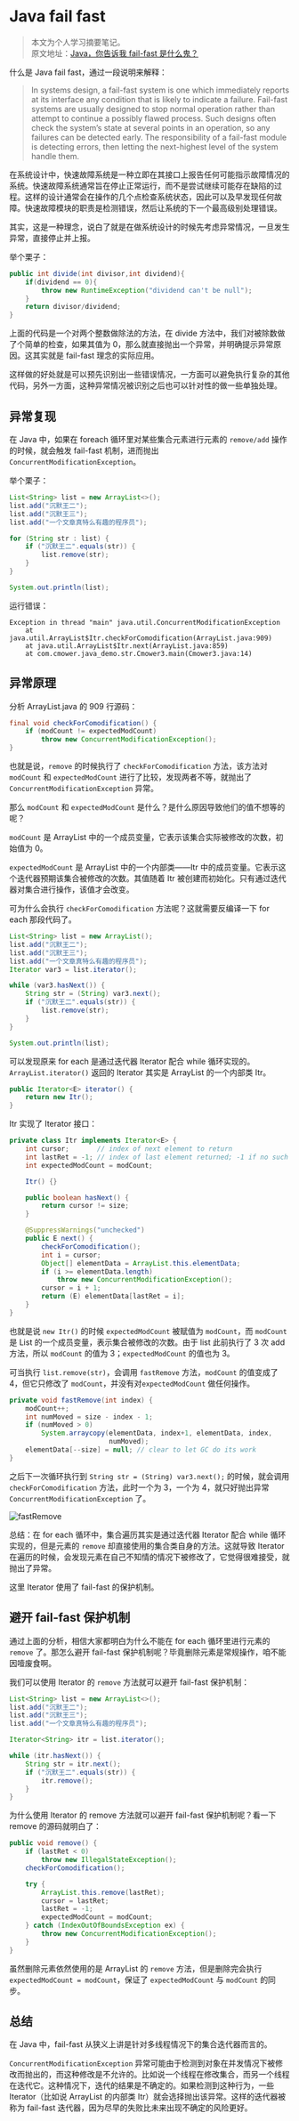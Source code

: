 # Java fail fast

> 本文为个人学习摘要笔记。  
> 原文地址：[Java，你告诉我 fail-fast 是什么鬼？](http://www.justdojava.com/2019/10/12/java-fail-fast/)

什么是 Java fail fast，通过一段说明来解释：

> In systems design, a fail-fast system is one which immediately reports at its interface any condition that is likely to indicate a failure. Fail-fast systems are usually designed to stop normal operation rather than attempt to continue a possibly flawed process. Such designs often check the system’s state at several points in an operation, so any failures can be detected early. The responsibility of a fail-fast module is detecting errors, then letting the next-highest level of the system handle them.

在系统设计中，快速故障系统是一种立即在其接口上报告任何可能指示故障情况的系统。快速故障系统通常旨在停止正常运行，而不是尝试继续可能存在缺陷的过程。这样的设计通常会在操作的几个点检查系统状态，因此可以及早发现任何故障。快速故障模块的职责是检测错误，然后让系统的下一个最高级别处理错误。

其实，这是一种理念，说白了就是在做系统设计的时候先考虑异常情况，一旦发生异常，直接停止并上报。

举个栗子：

```java
public int divide(int divisor,int dividend){
    if(dividend == 0){
        throw new RuntimeException("dividend can't be null");
    }
    return divisor/dividend;
}
```

上面的代码是一个对两个整数做除法的方法，在 divide 方法中，我们对被除数做了个简单的检查，如果其值为 0，那么就直接抛出一个异常，并明确提示异常原因。这其实就是 fail-fast 理念的实际应用。

这样做的好处就是可以预先识别出一些错误情况，一方面可以避免执行复杂的其他代码，另外一方面，这种异常情况被识别之后也可以针对性的做一些单独处理。

## 异常复现

在 Java 中，如果在 foreach 循环里对某些集合元素进行元素的 `remove/add` 操作的时候，就会触发 fail-fast 机制，进而抛出 `ConcurrentModificationException`。

举个栗子：

```java
List<String> list = new ArrayList<>();
list.add("沉默王二");
list.add("沉默王三");
list.add("一个文章真特么有趣的程序员");

for (String str : list) {
    if ("沉默王二".equals(str)) {
        list.remove(str);
    }
}

System.out.println(list);
```

运行错误：

```
Exception in thread "main" java.util.ConcurrentModificationException
    at java.util.ArrayList$Itr.checkForComodification(ArrayList.java:909)
    at java.util.ArrayList$Itr.next(ArrayList.java:859)
    at com.cmower.java_demo.str.Cmower3.main(Cmower3.java:14)
```

## 异常原理

分析 ArrayList.java 的 909 行源码：

```java
final void checkForComodification() {
    if (modCount != expectedModCount)
        throw new ConcurrentModificationException();
}
```

也就是说，`remove` 的时候执行了 `checkForComodification` 方法，该方法对 `modCount` 和 `expectedModCount` 进行了比较，发现两者不等，就抛出了 `ConcurrentModificationException` 异常。

那么 `modCount` 和 `expectedModCount` 是什么？是什么原因导致他们的值不想等的呢？

`modCount` 是 ArrayList 中的一个成员变量，它表示该集合实际被修改的次数，初始值为 0。

`expectedModCount` 是 ArrayList 中的一个内部类——Itr 中的成员变量。它表示这个迭代器预期该集合被修改的次数。其值随着 Itr 被创建而初始化。只有通过迭代器对集合进行操作，该值才会改变。

可为什么会执行 `checkForComodification` 方法呢？这就需要反编译一下 for each 那段代码了。

```java
List<String> list = new ArrayList();
list.add("沉默王二");
list.add("沉默王三");
list.add("一个文章真特么有趣的程序员");
Iterator var3 = list.iterator();

while (var3.hasNext()) {
    String str = (String) var3.next();
    if ("沉默王二".equals(str)) {
        list.remove(str);
    }
}

System.out.println(list);
```

可以发现原来 for each 是通过迭代器 Iterator 配合 while 循环实现的。`ArrayList.iterator()` 返回的 Iterator 其实是 ArrayList 的一个内部类 Itr。

```java
public Iterator<E> iterator() {
    return new Itr();
}
```

Itr 实现了 Iterator 接口：

```java
private class Itr implements Iterator<E> {
    int cursor;       // index of next element to return
    int lastRet = -1; // index of last element returned; -1 if no such
    int expectedModCount = modCount;

    Itr() {}

    public boolean hasNext() {
        return cursor != size;
    }

    @SuppressWarnings("unchecked")
    public E next() {
        checkForComodification();
        int i = cursor;
        Object[] elementData = ArrayList.this.elementData;
        if (i >= elementData.length)
            throw new ConcurrentModificationException();
        cursor = i + 1;
        return (E) elementData[lastRet = i];
    }
}
```

也就是说 `new Itr()` 的时候 `expectedModCount` 被赋值为 `modCount`，而 `modCount` 是 List 的一个成员变量，表示集合被修改的次数。由于 list 此前执行了 3 次 add 方法，所以 `modCount` 的值为 3；`expectedModCount` 的值也为 3。

可当执行 `list.remove(str)`，会调用 `fastRemove` 方法，`modCount` 的值变成了 4，但它只修改了 `modCount`，并没有对`expectedModCount` 做任何操作。

```java
private void fastRemove(int index) {
    modCount++;
    int numMoved = size - index - 1;
    if (numMoved > 0)
        System.arraycopy(elementData, index+1, elementData, index,
                         numMoved);
    elementData[--size] = null; // clear to let GC do its work
}
```

之后下一次循环执行到 `String str = (String) var3.next();` 的时候，就会调用 `checkForComodification` 方法，此时一个为 3，一个为 4，就只好抛出异常 `ConcurrentModificationException` 了。

![fastRemove](https://raw.githubusercontent.com/chanshiyucx/yoi/master/2019/java-fail-fast/java-fail-fast.png)

总结：在 for each 循环中，集合遍历其实是通过迭代器 Iterator 配合 while 循环实现的，但是元素的 `remove` 却直接使用的集合类自身的方法。这就导致 Iterator 在遍历的时候，会发现元素在自己不知情的情况下被修改了，它觉得很难接受，就抛出了异常。

这里 Iterator 使用了 fail-fast 的保护机制。

## 避开 fail-fast 保护机制

通过上面的分析，相信大家都明白为什么不能在 for each 循环里进行元素的 `remove` 了。那怎么避开 fail-fast 保护机制呢？毕竟删除元素是常规操作，咱不能因噎废食啊。

我们可以使用 Iterator 的 `remove` 方法就可以避开 fail-fast 保护机制：

```java
List<String> list = new ArrayList<>();
list.add("沉默王二");
list.add("沉默王三");
list.add("一个文章真特么有趣的程序员");

Iterator<String> itr = list.iterator();

while (itr.hasNext()) {
    String str = itr.next();
    if ("沉默王二".equals(str)) {
        itr.remove();
    }
}
```

为什么使用 Iterator 的 remove 方法就可以避开 fail-fast 保护机制呢？看一下 remove 的源码就明白了：

```java
public void remove() {
    if (lastRet < 0)
        throw new IllegalStateException();
    checkForComodification();

    try {
        ArrayList.this.remove(lastRet);
        cursor = lastRet;
        lastRet = -1;
        expectedModCount = modCount;
    } catch (IndexOutOfBoundsException ex) {
        throw new ConcurrentModificationException();
    }
}
```

虽然删除元素依然使用的是 ArrayList 的 `remove` 方法，但是删除完会执行 `expectedModCount = modCount`，保证了 `expectedModCount` 与 `modCount` 的同步。

## 总结

在 Java 中，fail-fast 从狭义上讲是针对多线程情况下的集合迭代器而言的。

`ConcurrentModificationException` 异常可能由于检测到对象在并发情况下被修改而抛出的，而这种修改是不允许的。比如说一个线程在修改集合，而另一个线程在迭代它。这种情况下，迭代的结果是不确定的。如果检测到这种行为，一些 Iterator（比如说 ArrayList 的内部类 Itr）就会选择抛出该异常。这样的迭代器被称为 fail-fast 迭代器，因为尽早的失败比未来出现不确定的风险更好。

